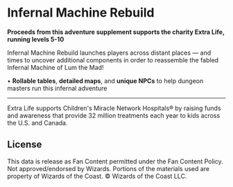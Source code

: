 # Infernal Machine Rebuild

**Proceeds from this adventure supplement supports the charity Extra Life, running levels 5-10**

Infernal Machine Rebuild launches players across distant places — and times to uncover additional components in order to reassemble the fabled Infernal Machine of Lum the Mad!

• **Rollable tables**, **detailed maps**, and **unique NPCs** to help dungeon masters run this infernal adventure

---

Extra Life supports Children's Miracle Network Hospitals® by raising funds and awareness that provide 32 million treatments each year to kids across the U.S. and Canada.

## License

This data is release as Fan Content permitted under the Fan Content Policy. Not approved/endorsed by Wizards. Portions of the materials used are property of Wizards of the Coast. © Wizards of the Coast LLC.
